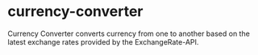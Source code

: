 # currency-converter

Currency Converter converts currency from one to another based on the latest exchange rates provided by the ExchangeRate-API.
